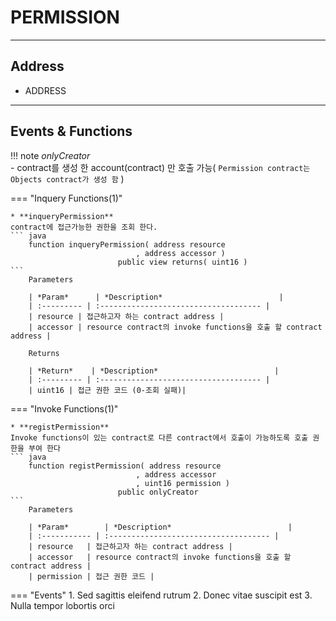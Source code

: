 # **PERMISSION**
- - -

## **Address**
* ADDRESS
- - -

## **Events & Functions**

!!! note
    *onlyCreator*   
     - contract를 생성 한 account(contract) 만 호출 가능( `Permission contract는 Objects contract가 생성 함` )   

=== "Inquery Functions(1)"

    * **inqueryPermission**   
    contract에 접근가능한 권한을 조회 한다.
    ``` java
        function inqueryPermission( address resource
                                , address accessor ) 
                            public view returns( uint16 )
    ```   
        Parameters     
           
        | *Param*      | *Description*                          |
        | :--------- | :------------------------------------ |
        | resource | 접근하고자 하는 contract address |
        | accessor | resource contract의 invoke functions을 호출 할 contract address |   

        Returns     

        | *Return*    | *Description*                          |
        | :--------- | :------------------------------------ |
        | uint16 | 접근 권한 코드 (0-조회 실패)|

    
=== "Invoke Functions(1)"

    * **registPermission**   
    Invoke functions이 있는 contract로 다른 contract에서 호출이 가능하도록 호출 권한을 부여 한다
    ``` java
        function registPermission( address resource
                                , address accessor
                                , uint16 permission ) 
                            public onlyCreator
    ```  
        Parameters     
           
        | *Param*        | *Description*                          |
        | :----------- | :------------------------------------ |
        | resource   | 접근하고자 하는 contract address |
        | accessor   | resource contract의 invoke functions을 호출 할 contract address |   
        | permission | 접근 권한 코드 |   
    
=== "Events"
    1. Sed sagittis eleifend rutrum
    2. Donec vitae suscipit est
    3. Nulla tempor lobortis orci

